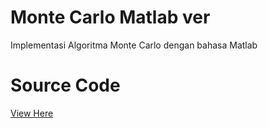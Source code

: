 # Monte Carlo Matlab ver
Implementasi Algoritma Monte Carlo dengan bahasa Matlab

# Source Code
[View Here](https://github.com/RinRoya/Monte-Carlo-Matlab-ver/blob/main/MonteCarlo.m)
